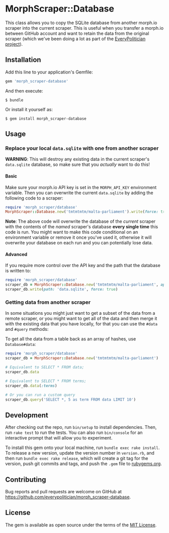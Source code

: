 # MorphScraper::Database

This class allows you to copy the SQLite database from another morph.io scraper
into the current scraper. This is useful when you transfer a morph.io between
GitHub account and want to retain the data from the original scraper (which
we've been doing a lot as part of the
[EveryPolitician project](http://everypolitician.org/)).

## Installation

Add this line to your application's Gemfile:

```ruby
gem 'morph_scraper-database'
```

And then execute:

    $ bundle

Or install it yourself as:

    $ gem install morph_scraper-database

## Usage

### Replace your local `data.sqlite` with one from another scraper

**WARNING**: This will destroy any existing data in the current scraper's `data.sqlite` database, so make sure that you _actually_ want to do this!

#### Basic

Make sure your morph.io API key is set in the `MORPH_API_KEY` environment variable. Then you can overwrite the current `data.sqlite` by adding the following code to a scraper:

```ruby
require 'morph_scraper/database'
MorphScraper::Database.new('tmtmtmtm/malta-parliament').write(force: true)
```

**Note**: The above code will overwrite the database of the _current_ scraper with the contents of the _named_ scraper's database **every single time** this code is run. You might want to make this code conditional on an environment variable or remove it once you've used it, otherwise it will overwrite your database on each run and you can potentially lose data.

#### Advanced

If you require more control over the API key and the path that the database is written to:

```ruby
require 'morph_scraper/database'
scraper_db = MorphScraper::Database.new('tmtmtmtm/malta-parliament', api_key: 'replace_with_your_morph_api_key')
scraper_db.write(path: 'data.sqlite', force: true)
```

### Getting data from another scraper

In some situations you might just want to get a subset of the data from a remote scraper, or you might want to get all of the data and then merge it with the existing data that you have locally, for that you can use the `#data` and `#query` methods:

To get all the data from a table back as an array of hashes, use `Database#data`:

```ruby
require 'morph_scraper/database'
scraper_db = MorphScraper::Database.new('tmtmtmtm/malta-parliament')

# Equivalent to SELECT * FROM data;
scraper_db.data

# Equivalent to SELECT * FROM terms;
scraper_db.data(:terms)

# Or you can run a custom query
scraper_db.query('SELECT *, 5 as term FROM data LIMIT 10')
```

## Development

After checking out the repo, run `bin/setup` to install dependencies. Then, run `rake test` to run the tests. You can also run `bin/console` for an interactive prompt that will allow you to experiment.

To install this gem onto your local machine, run `bundle exec rake install`. To release a new version, update the version number in `version.rb`, and then run `bundle exec rake release`, which will create a git tag for the version, push git commits and tags, and push the `.gem` file to [rubygems.org](https://rubygems.org).

## Contributing

Bug reports and pull requests are welcome on GitHub at https://github.com/everypolitician/morph_scraper-database.

## License

The gem is available as open source under the terms of the [MIT License](http://opensource.org/licenses/MIT).
